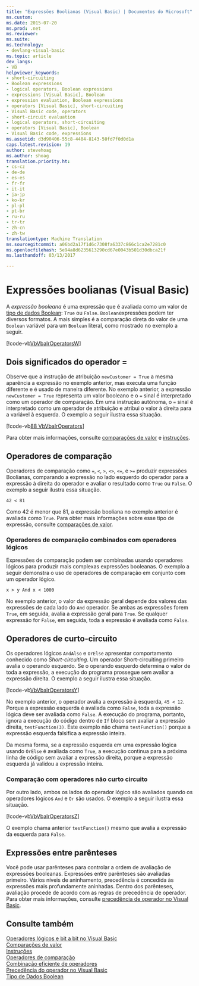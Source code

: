 ```yaml
---
title: "Expressões Boolianas (Visual Basic) | Documentos do Microsoft"
ms.custom: 
ms.date: 2015-07-20
ms.prod: .net
ms.reviewer: 
ms.suite: 
ms.technology:
- devlang-visual-basic
ms.topic: article
dev_langs:
- VB
helpviewer_keywords:
- short-circuiting
- Boolean expressions
- logical operators, Boolean expressions
- expressions [Visual Basic], Boolean
- expression evaluation, Boolean expressions
- operators [Visual Basic], short-circuiting
- Visual Basic code, operators
- short-circuit evaluation
- logical operators, short-circuiting
- operators [Visual Basic], Boolean
- Visual Basic code, expressions
ms.assetid: d3d90406-55c8-4404-8143-50fd7f0d0d1a
caps.latest.revision: 19
author: stevehoag
ms.author: shoag
translation.priority.ht:
- cs-cz
- de-de
- es-es
- fr-fr
- it-it
- ja-jp
- ko-kr
- pl-pl
- pt-br
- ru-ru
- tr-tr
- zh-cn
- zh-tw
translationtype: Machine Translation
ms.sourcegitcommit: a06bd2a17f1d6c7308fa6337c866c1ca2e7281c0
ms.openlocfilehash: 5e94a8d6235613290cd67e0043b501d30dbca21f
ms.lasthandoff: 03/13/2017

---
```

# <a name="boolean-expressions-visual-basic"></a>Expressões boolianas (Visual Basic)
A *expressão booleana* é uma expressão que é avaliada como um valor de [tipo de dados Boolean](../../../../visual-basic/language-reference/data-types/boolean-data-type.md): `True` ou `False`. `Boolean`expressões podem ter diversos formatos. A mais simples é a comparação direta do valor de uma `Boolean` variável para um `Boolean` literal, como mostrado no exemplo a seguir.  
  
 [!code-vb[VbVbalrOperators&#87;](../../../../visual-basic/language-reference/operators/codesnippet/VisualBasic/boolean-expressions_1.vb)]  
  
## <a name="two-meanings-of-the--operator"></a>Dois significados do operador =  
 Observe que a instrução de atribuição `newCustomer = True` a mesma aparência a expressão no exemplo anterior, mas executa uma função diferente e é usado de maneira diferente. No exemplo anterior, a expressão `newCustomer = True` representa um valor booleano e o `=` sinal é interpretado como um operador de comparação. Em uma instrução autônoma, o `=` sinal é interpretado como um operador de atribuição e atribui o valor à direita para a variável à esquerda. O exemplo a seguir ilustra essa situação.  
  
 [!code-vb[88 VbVbalrOperators](../../../../visual-basic/language-reference/operators/codesnippet/VisualBasic/boolean-expressions_2.vb)]  
  
 Para obter mais informações, consulte [comparações de valor](../../../../visual-basic/programming-guide/language-features/operators-and-expressions/value-comparisons.md) e [instruções](../../../../visual-basic/language-reference/statements/index.md).  
  
## <a name="comparison-operators"></a>Operadores de comparação  
 Operadores de comparação como `=`, `<`, `>`, `<>`, `<=`, e `>=` produzir expressões Boolianas, comparando a expressão no lado esquerdo do operador para a expressão à direita do operador e avaliar o resultado como `True` ou `False`. O exemplo a seguir ilustra essa situação.  
  
 `42 < 81`  
  
 Como 42 é menor que 81, a expressão booliana no exemplo anterior é avaliada como `True`. Para obter mais informações sobre esse tipo de expressão, consulte [comparações de valor](../../../../visual-basic/programming-guide/language-features/operators-and-expressions/value-comparisons.md).  
  
### <a name="comparison-operators-combined-with-logical-operators"></a>Operadores de comparação combinados com operadores lógicos  
 Expressões de comparação podem ser combinadas usando operadores lógicos para produzir mais complexas expressões booleanas. O exemplo a seguir demonstra o uso de operadores de comparação em conjunto com um operador lógico.  
  
 `x > y And x < 1000`  
  
 No exemplo anterior, o valor da expressão geral depende dos valores das expressões de cada lado do `And` operador. Se ambas as expressões forem `True`, em seguida, avalia a expressão geral para `True`. Se qualquer expressão for `False`, em seguida, toda a expressão é avaliada como `False`.  
  
## <a name="short-circuiting-operators"></a>Operadores de curto-circuito  
 Os operadores lógicos `AndAlso` e `OrElse` apresentar comportamento conhecido como *Short-circuiting*. Um operador Short-circuiting primeiro avalia o operando esquerdo. Se o operando esquerdo determina o valor de toda a expressão, a execução do programa prossegue sem avaliar a expressão direita. O exemplo a seguir ilustra essa situação.  
  
 [!code-vb[VbVbalrOperators&#89;](../../../../visual-basic/language-reference/operators/codesnippet/VisualBasic/boolean-expressions_3.vb)]  
  
 No exemplo anterior, o operador avalia a expressão à esquerda, `45 < 12`. Porque a expressão esquerda é avaliada como `False`, toda a expressão lógica deve ser avaliada como `False`. A execução do programa, portanto, ignora a execução do código dentro de `If` bloco sem avaliar a expressão direita, `testFunction(3)`. Este exemplo não chama `testFunction()` porque a expressão esquerda falsifica a expressão inteira.  
  
 Da mesma forma, se a expressão esquerda em uma expressão lógica usando `OrElse` é avaliada como `True`, a execução continua para a próxima linha de código sem avaliar a expressão direita, porque a expressão esquerda já validou a expressão inteira.  
  
### <a name="comparison-with-non-short-circuiting-operators"></a>Comparação com operadores não curto circuito  
 Por outro lado, ambos os lados do operador lógico são avaliados quando os operadores lógicos `And` e `Or` são usados. O exemplo a seguir ilustra essa situação.  
  
 [!code-vb[VbVbalrOperators&#90;](../../../../visual-basic/language-reference/operators/codesnippet/VisualBasic/boolean-expressions_4.vb)]  
  
 O exemplo chama anterior `testFunction()` mesmo que avalia a expressão da esquerda para `False`.  
  
## <a name="parenthetical-expressions"></a>Expressões entre parênteses  
 Você pode usar parênteses para controlar a ordem de avaliação de expressões booleanas. Expressões entre parênteses são avaliadas primeiro. Vários níveis de aninhamento, precedência é concedida às expressões mais profundamente aninhadas. Dentro dos parênteses, avaliação procede de acordo com as regras de precedência de operador. Para obter mais informações, consulte [precedência de operador no Visual Basic](../../../../visual-basic/language-reference/operators/operator-precedence.md).  
  
## <a name="see-also"></a>Consulte também  
 [Operadores lógicos e bit a bit no Visual Basic](../../../../visual-basic/programming-guide/language-features/operators-and-expressions/logical-and-bitwise-operators.md)   
 [Comparações de valor](../../../../visual-basic/programming-guide/language-features/operators-and-expressions/value-comparisons.md)   
 [Instruções](../../../../visual-basic/programming-guide/language-features/statements.md)   
 [Operadores de comparação](../../../../visual-basic/language-reference/operators/comparison-operators.md)   
 [Combinação eficiente de operadores](../../../../visual-basic/programming-guide/language-features/operators-and-expressions/efficient-combination-of-operators.md)   
 [Precedência do operador no Visual Basic](../../../../visual-basic/language-reference/operators/operator-precedence.md)   
 [Tipo de Dados Boolean](../../../../visual-basic/language-reference/data-types/boolean-data-type.md)
